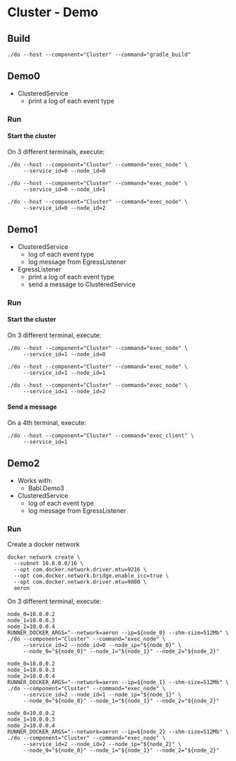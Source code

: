 # Cluster - Demo

## Build
```shell
./do --host --component="Cluster" --command="gradle_build"
```


## Demo0
- ClusteredService
    - print a log of each event type

### Run
#### Start the cluster
On 3 different terminals, execute:
```shell
./do --host --component="Cluster" --command="exec_node" \
     --service_id=0 --node_id=0
```
```shell
./do --host --component="Cluster" --command="exec_node" \
     --service_id=0 --node_id=1
```
```shell
./do --host --component="Cluster" --command="exec_node" \
     --service_id=0 --node_id=2
```

## Demo1
- ClusteredService
    - log of each event type 
    - log message from EgressListener
- EgressListener
    - print a log of each event type
    - send a message to ClusteredService

### Run
#### Start the cluster
On 3 different terminal, execute:
```shell
./do --host --component="Cluster" --command="exec_node" \
     --service_id=1 --node_id=0
```
```shell
./do --host --component="Cluster" --command="exec_node" \
     --service_id=1 --node_id=1
```
```shell
./do --host --component="Cluster" --command="exec_node" \
     --service_id=1 --node_id=2
```
#### Send a message
On a 4th terminal, execute:
```shell
./do --host --component="Cluster" --command="exec_client" \
     --service_id=1
```
## Demo2
- Works with:
    - Babl.Demo3
- ClusteredService
    - log of each event type
    - log message from EgressListener
### Run
Create a docker network
```shell
docker network create \
  --subnet 10.0.0.0/16 \
  --opt com.docker.network.driver.mtu=9216 \
  --opt com.docker.network.bridge.enable_icc=true \
  --opt com.docker.network.driver.mtu=9000 \
  aeron
```
On 3 different terminal, execute:
```shell
node_0=10.0.0.2
node_1=10.0.0.3
node_2=10.0.0.4
RUNNER_DOCKER_ARGS="--network=aeron --ip=${node_0} --shm-size=512Mb" \
./do --component="Cluster" --command="exec_node" \
     --service_id=2 --node_id=0 --node_ip="${node_0}" \
     --node_0="${node_0}" --node_1="${node_1}" --node_2="${node_2}"
```
```shell
node_0=10.0.0.2
node_1=10.0.0.3
node_2=10.0.0.4
RUNNER_DOCKER_ARGS="--network=aeron --ip=${node_1} --shm-size=512Mb" \
./do --component="Cluster" --command="exec_node" \
     --service_id=2 --node_id=1 --node_ip="${node_1}" \
     --node_0="${node_0}" --node_1="${node_1}" --node_2="${node_2}"
```
```shell
node_0=10.0.0.2
node_1=10.0.0.3
node_2=10.0.0.4
RUNNER_DOCKER_ARGS="--network=aeron --ip=${node_2} --shm-size=512Mb" \
./do --component="Cluster" --command="exec_node" \
     --service_id=2 --node_id=2 --node_ip="${node_2}" \
     --node_0="${node_0}" --node_1="${node_1}" --node_2="${node_2}"
```
